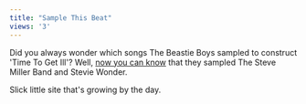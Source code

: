 ```yaml
---
title: "Sample This Beat"
views: '3'
---
```

<p>Did you always wonder which songs The Beastie Boys sampled to construct 'Time To Get Ill'?  Well, <a href="https://slicks.ulyssis.org/coverdb/song/14950.html">now you can know</a> that they sampled The Steve Miller Band and Stevie Wonder.</p>
<p>Slick little site that's growing by the day.</p>
